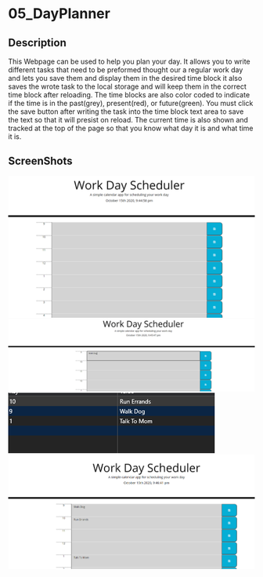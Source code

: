 # 05_DayPlanner

## Description

This Webpage can be used to help you plan your day. It allows you to write different tasks that need to be preformed thought our a regular work day and lets you save them and display them in the desired time block it also saves the wrote task to the local storage and will keep them in the correct time block after reloading. The time blocks are also color coded to indicate if the time is in the past(grey), present(red), or future(green). You must click the save button after writing the task into the time block text area to save the text so that it will presist on reload. The current time is also shown and tracked at the top of the page so that you know what day it is and what time it is.

## ScreenShots

![Work Day Schedule Start](./Asset/pic1.png?raw=true)
![Work Day Planner text](./Asset/pic2.png?raw=true)
![Work Day Planner Storage](./Asset/pic3.png?raw=true)
![Work Day Planner OnReload](./Asset/pic4.png?raw=true)
